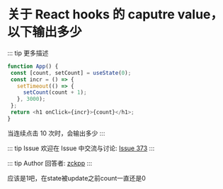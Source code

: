 # 关于 React hooks 的 caputre value，以下输出多少

::: tip 更多描述 
 ``` js
function App() {
  const [count, setCount] = useState(0);
  const incr = () => {
    setTimeout(() => {
      setCount(count + 1);
    }, 3000);
  };
  return <h1 onClick={incr}>{count}</h1>;
}
```

当连续点击 10 次时，会输出多少 
:::

::: tip Issue 
 欢迎在 Issue 中交流与讨论: [Issue 373](https://github.com/shfshanyue/Daily-Question/issues/373) 
:::

::: tip Author 
回答者: [zckpp](https://github.com/zckpp) 
:::

应该是1吧，在state被update之前count一直还是0